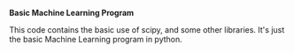 **Basic Machine Learning Program**
                                                  
This code contains the basic use of scipy, and some other libraries. It's just the basic Machine Learning program in python.                                                  
